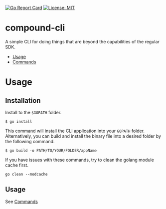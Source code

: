 [![Go Report Card](https://goreportcard.com/badge/github.com/LampardNguyen234/compound-cli)](https://goreportcard.com/report/github.com/LampardNguyen234/compound-cli)
[![License: MIT](https://img.shields.io/badge/License-MIT-yellow.svg)](https://github.com/LampardNguyen234/compound-cli/blob/main/LICENSE)

compound-cli
=============
A simple CLI for doing things that are beyond the capabilities of the regular SDK.

<!-- toc -->
* [Usage](#usage)
* [Commands](./commands.md)
<!-- tocstop -->

# Usage
<!-- usage -->
## Installation
Install to the `$GOPATH` folder.
```shell
$ go install
```
This command will install the CLI application into your `GOPATH` folder. Alternatively, you can build and install the binary file
into a desired folder by the following command.
```shell
$ go build -o PATH/TO/YOUR/FOLDER/appName
```
If you have issues with these commands, try to clean the golang module cache first.
```shell
go clean --modcache
```

## Usage
See [Commands](./commands.md)